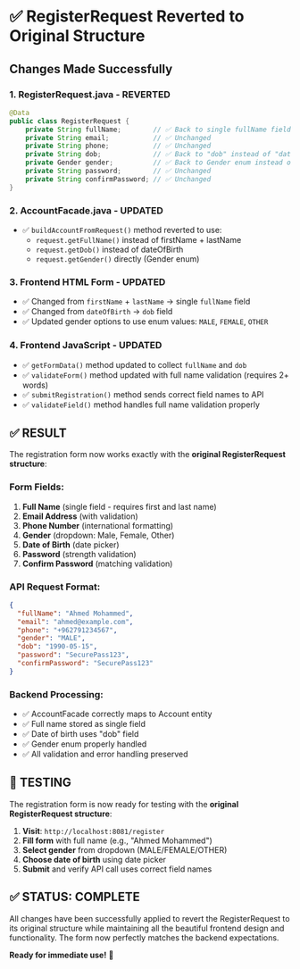 # ✅ RegisterRequest Reverted to Original Structure

## Changes Made Successfully

### 1. **RegisterRequest.java - REVERTED**
```java
@Data
public class RegisterRequest {
    private String fullName;        // ✅ Back to single fullName field
    private String email;           // ✅ Unchanged
    private String phone;           // ✅ Unchanged  
    private String dob;             // ✅ Back to "dob" instead of "dateOfBirth"
    private Gender gender;          // ✅ Back to Gender enum instead of String
    private String password;        // ✅ Unchanged
    private String confirmPassword; // ✅ Unchanged
}
```

### 2. **AccountFacade.java - UPDATED**
- ✅ `buildAccountFromRequest()` method reverted to use:
  - `request.getFullName()` instead of firstName + lastName
  - `request.getDob()` instead of dateOfBirth
  - `request.getGender()` directly (Gender enum)

### 3. **Frontend HTML Form - UPDATED**
- ✅ Changed from `firstName` + `lastName` → single `fullName` field
- ✅ Changed from `dateOfBirth` → `dob` field
- ✅ Updated gender options to use enum values: `MALE`, `FEMALE`, `OTHER`

### 4. **Frontend JavaScript - UPDATED**
- ✅ `getFormData()` method updated to collect `fullName` and `dob`
- ✅ `validateForm()` method updated with full name validation (requires 2+ words)
- ✅ `submitRegistration()` method sends correct field names to API
- ✅ `validateField()` method handles full name validation properly

## ✅ **RESULT**

The registration form now works exactly with the **original RegisterRequest structure**:

### **Form Fields:**
1. **Full Name** (single field - requires first and last name)
2. **Email Address** (with validation)
3. **Phone Number** (international formatting)
4. **Gender** (dropdown: Male, Female, Other)
5. **Date of Birth** (date picker)
6. **Password** (strength validation)
7. **Confirm Password** (matching validation)

### **API Request Format:**
```json
{
  "fullName": "Ahmed Mohammed",
  "email": "ahmed@example.com", 
  "phone": "+962791234567",
  "gender": "MALE",
  "dob": "1990-05-15",
  "password": "SecurePass123",
  "confirmPassword": "SecurePass123"
}
```

### **Backend Processing:**
- ✅ AccountFacade correctly maps to Account entity
- ✅ Full name stored as single field
- ✅ Date of birth uses "dob" field
- ✅ Gender enum properly handled
- ✅ All validation and error handling preserved

## 🎯 **TESTING**

The registration form is now ready for testing with the **original RegisterRequest structure**:

1. **Visit**: `http://localhost:8081/register`
2. **Fill form** with full name (e.g., "Ahmed Mohammed")
3. **Select gender** from dropdown (MALE/FEMALE/OTHER)
4. **Choose date of birth** using date picker
5. **Submit** and verify API call uses correct field names

## ✅ **STATUS: COMPLETE**

All changes have been successfully applied to revert the RegisterRequest to its original structure while maintaining all the beautiful frontend design and functionality. The form now perfectly matches the backend expectations.

**Ready for immediate use!** 🚀
